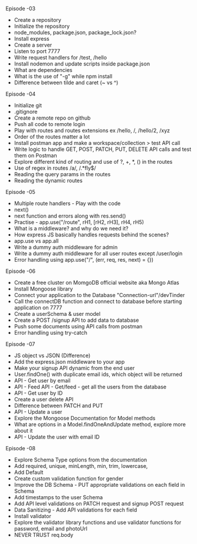 Episode -03
- Create a repository
- Initialize the repository
- node_modules, package.json, package_lock.json?
- Install express
- Create a server
- Listen to port 7777
- Write request handlers for /test, /hello
- Install nodemon and update scripts inside package.json
- What are dependencies
- What is the use of "-g" while npm install
- Difference between tilde and caret (~ vs ^)


Episode -04
- Initialize git
- .gitignore
- Create a remote repo on github
- Push all code to remote login
- Play with routes and routes extensions ex /hello, /, /hello/2, /xyz
- Order of the routes matter a lot
- Install postman app and make a workspace/collection > test API call
- Write logic to handle GET, POST, PATCH, PUT, DELETE API calls and test them on Postman
- Explore different kind of routing and use of ?, +, *, () in the routes
- Use of regex in routes /a/, /.*fly$/
- Reading the query params in the routes
- Reading the dynamic routes  


Episode -05
- Multiple route handlers - Play with the code
- next()
- next function and errors along with res.send()
- Practise - app.use("/route", rH1, [rH2, rH3], rH4, rH5)  
- What is a middleware? and why do we need it?
- How express JS basically handles requests behind the scenes?
- app.use vs app.all
- Write a dummy auth middleware for admin
- Write a dummy auth middleware for all user routes except /user/login
- Error handling using app.use("/", (err, req, res, next) = {})


Episode -06
- Create a free cluster on MomgoDB official website aka Mongo Atlas
- Install Mongoose library
- Connect your application to the Database "Connection-url"/devTinder
- Call the connectDB function and connect to database before starting application on 7777
- Create a userSchema & user model
- Create a POST /signup API to add data to database
- Push some documents using API calls from postman
- Error handling using try-catch


Episode -07
- JS object vs JSON (Difference)
- Add the express.json middleware to your app
- Make your signup API dynamic from the end user
- User.findOne() with duplicate email ids, which object will be returned
- API - Get user by email
- API - Feed API - Get/feed - get all the users from the database
- API - Get user by ID
- Create a user delete API
- Difference between PATCH and PUT
- API - Update a user
- Explore the Mongoose Documentation for Model methods
- What are options in a Model.findOneAndUpdate method, explore more about it
- API - Update the user with email ID


Episode -08
- Explore Schema Type options from the documentation
- Add required, unique, minLength, min, trim, lowercase,
- Add Default
- Create custom validation function for gender
- Improve the DB Schema - PUT appropriate validations on each field in Schema
- Add timestamps to the user Schema
- Add API level validations on PATCH request and signup POST request
- Data Sanitizing - Add API validations for each field 
- Install validator
- Explore the validator library functions and use validator functions for password, email and photoUrl
- NEVER TRUST req.body
 
